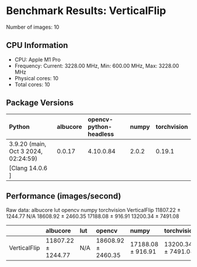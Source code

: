 # Benchmark Results: VerticalFlip

Number of images: 10

## CPU Information

- CPU: Apple M1 Pro
- Frequency: Current: 3228.00 MHz, Min: 600.00 MHz, Max: 3228.00 MHz
- Physical cores: 10
- Total cores: 10

## Package Versions

| Python                                | albucore   | opencv-python-headless   | numpy   | torchvision   |
|:--------------------------------------|:-----------|:-------------------------|:--------|:--------------|
| 3.9.20 (main, Oct  3 2024, 02:24:59)  | 0.0.17     | 4.10.0.84                | 2.0.2   | 0.19.1        |
| [Clang 14.0.6 ]                       |            |                          |         |               |

## Performance (images/second)

Raw data:
                        albucore  lut              opencv              numpy         torchvision
VerticalFlip  11807.22 ± 1244.77  N/A  18608.92 ± 2460.35  17188.08 ± 916.91  13200.34 ± 7491.08

|              | albucore           | lut   | opencv             | numpy             | torchvision        |
|:-------------|:-------------------|:------|:-------------------|:------------------|:-------------------|
| VerticalFlip | 11807.22 ± 1244.77 | N/A   | 18608.92 ± 2460.35 | 17188.08 ± 916.91 | 13200.34 ± 7491.08 |
